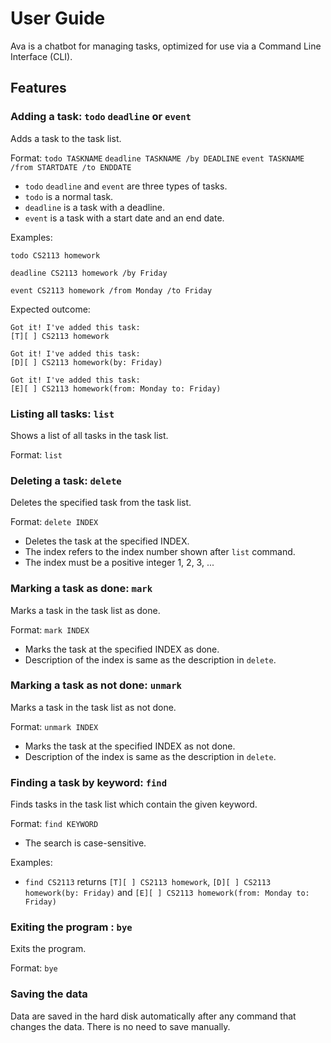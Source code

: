 # User Guide
Ava is a chatbot for managing tasks, optimized for use via a Command Line Interface (CLI).

## Features 

### Adding a task: `todo` `deadline` or `event`

Adds a task to the task list.

Format:
`todo TASKNAME`
`deadline TASKNAME /by DEADLINE`
`event TASKNAME /from STARTDATE /to ENDDATE`
- `todo` `deadline` and `event` are three types of tasks.
- `todo` is a normal task. 
- `deadline` is a task with a deadline.
- `event` is a task with a start date and an end date.

Examples:

`todo CS2113 homework`

`deadline CS2113 homework /by Friday`

`event CS2113 homework /from Monday /to Friday`

Expected outcome:
```
Got it! I've added this task:
[T][ ] CS2113 homework

Got it! I've added this task:
[D][ ] CS2113 homework(by: Friday)

Got it! I've added this task:
[E][ ] CS2113 homework(from: Monday to: Friday)
```


### Listing all tasks: `list`

Shows a list of all tasks in the task list.

Format: `list`


### Deleting a task: `delete`

Deletes the specified task from the task list.

Format: `delete INDEX`
- Deletes the task at the specified INDEX.
- The index refers to the index number shown after `list` command.
- The index must be a positive integer 1, 2, 3, ...


### Marking a task as done: `mark`

Marks a task in the task list as done.

Format: `mark INDEX`
- Marks the task at the specified INDEX as done.
- Description of the index is same as the description in `delete`.


### Marking a task as not done: `unmark`

Marks a task in the task list as not done.

Format: `unmark INDEX`
- Marks the task at the specified INDEX as not done.
- Description of the index is same as the description in `delete`.


### Finding a task by keyword: `find`

Finds tasks in the task list which contain the given keyword.

Format: `find KEYWORD`
- The search is case-sensitive.

Examples:
- `find CS2113` returns `[T][ ] CS2113 homework`, `[D][ ] CS2113 homework(by: Friday)` and `[E][ ] CS2113 homework(from: Monday to: Friday)`


### Exiting the program : `bye`

Exits the program.

Format: `bye`


### Saving the data

Data are saved in the hard disk automatically after any command that changes the data.
There is no need to save manually.
